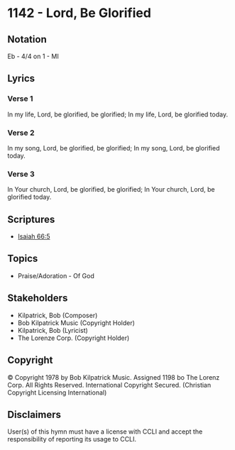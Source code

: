 # 1142 - Lord, Be Glorified

## Notation

Eb - 4/4 on 1 - MI

## Lyrics

### Verse 1

In my life, Lord, be glorified, be glorified; In my life, Lord, be glorified today.

### Verse 2

In my song, Lord, be glorified, be glorified; In my song, Lord, be glorified today.

### Verse 3

In Your church, Lord, be glorified, be glorified; In Your church, Lord, be glorified today.


## Scriptures

- [Isaiah 66:5](https://www.biblegateway.com/passage/?search=Isaiah%2066%3A5)

## Topics

- Praise/Adoration - Of God

## Stakeholders

- Kilpatrick, Bob (Composer)
- Bob Kilpatrick Music (Copyright Holder)
- Kilpatrick, Bob (Lyricist)
- The Lorenze Corp. (Copyright Holder)

## Copyright

© Copyright 1978 by Bob Kilpatrick Music. Assigned 1198 bo The Lorenz Corp. All Rights Reserved. International Copyright Secured.
(Christian Copyright Licensing International)

## Disclaimers

User(s) of this hymn must have a license with CCLI and accept the responsibility of reporting its usage to CCLI.

